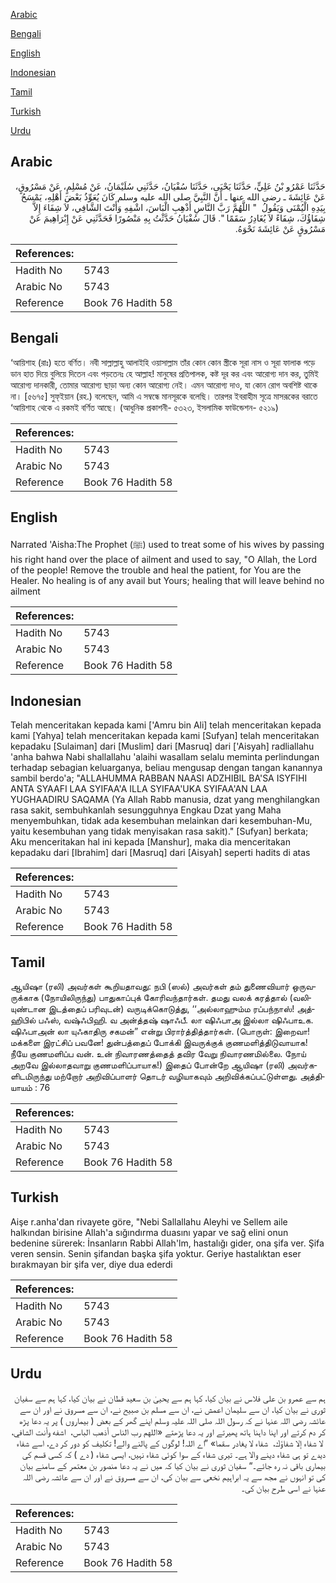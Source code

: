 [Arabic](#arabic)

[Bengali](#bengali)

[English](#english)

[Indonesian](#indonesian)

[Tamil](#tamil)

[Turkish](#turkish)

[Urdu](#urdu)

## Arabic


<div dir="rtl" lang="ar" style={{fontSize:'larger',backgroundColor:'#f8f9fa',padding:20}}>
حَدَّثَنَا عَمْرُو بْنُ عَلِيٍّ، حَدَّثَنَا يَحْيَى، حَدَّثَنَا سُفْيَانُ، حَدَّثَنِي سُلَيْمَانُ، عَنْ مُسْلِمٍ، عَنْ مَسْرُوقٍ، عَنْ عَائِشَةَ ـ رضى الله عنها ـ أَنَّ النَّبِيَّ صلى الله عليه وسلم كَانَ يُعَوِّذُ بَعْضَ أَهْلِهِ، يَمْسَحُ بِيَدِهِ الْيُمْنَى وَيَقُولُ ‏ "‏ اللَّهُمَّ رَبَّ النَّاسِ أَذْهِبِ الْبَاسَ، اشْفِهِ وَأَنْتَ الشَّافِي، لاَ شِفَاءَ إِلاَّ شِفَاؤُكَ، شِفَاءً لاَ يُغَادِرُ سَقَمًا ‏"‏‏.‏ قَالَ سُفْيَانُ حَدَّثْتُ بِهِ مَنْصُورًا فَحَدَّثَنِي عَنْ إِبْرَاهِيمَ عَنْ مَسْرُوقٍ عَنْ عَائِشَةَ نَحْوَهُ‏.‏
</div>
<div style={{backgroundColor:'#f8f9fa',padding:20, marginBottom: 10}}><table> <thead> <tr> <th>References:</th> <th></th> </tr> </thead> <tbody><tr><td>Hadith No</td><td>5743</td></tr><tr><td>Arabic No</td><td>5743</td></tr><tr><td>Reference</td><td>Book 76 Hadith 58</td></tr></tbody></table></div>

## Bengali


<div dir="ltr" lang="bn" style={{fontSize:'larger',backgroundColor:'#f8f9fa',padding:20}}>
‘আয়িশাহ (রাঃ) হতে বর্ণিত। নবী সাল্লাল্লাহু আলাইহি ওয়াসাল্লাম তাঁর কোন কোন স্ত্রীকে সূরা নাস ও সূরা ফালাক পড়ে ডান হাত দিয়ে বুলিয়ে দিতেন এবং পড়তেনঃ হে আল্লাহ! মানুষের প্রতিপালক, কষ্ট দূর কর এবং আরোগ্য দান কর, তুমিই আরোগ্য দানকারী, তোমার আরোগ্য ছাড়া অন্য কোন আরোগ্য নেই। এমন আরোগ্য দাও, যা কোন রোগ অবশিষ্ট থাকে না। [৫৬৭৫] সুফ্ইয়ান (রহ.) বলেছেন, আমি এ সম্বন্ধে মানসূরকে বলেছি। তারপর ইবরাহীম সূত্রে মাসরূকের বরাতে ‘আয়িশাহ থেকে এ রকমই বর্ণিত আছে। (আধুনিক প্রকাশনী- ৫৩২৩, ইসলামিক ফাউন্ডেশন- ৫২১৯)
</div>
<div style={{backgroundColor:'#f8f9fa',padding:20, marginBottom: 10}}><table> <thead> <tr> <th>References:</th> <th></th> </tr> </thead> <tbody><tr><td>Hadith No</td><td>5743</td></tr><tr><td>Arabic No</td><td>5743</td></tr><tr><td>Reference</td><td>Book 76 Hadith 58</td></tr></tbody></table></div>

## English


<div dir="ltr" lang="en" style={{fontSize:'larger',backgroundColor:'#f8f9fa',padding:20}}>
Narrated 'Aisha:The Prophet (ﷺ) used to treat some of his wives by passing his right hand over the place of ailment and used to say, "O Allah, the Lord of the people! Remove the trouble and heal the patient, for You are the Healer. No healing is of any avail but Yours; healing that will leave behind no ailment
</div>
<div style={{backgroundColor:'#f8f9fa',padding:20, marginBottom: 10}}><table> <thead> <tr> <th>References:</th> <th></th> </tr> </thead> <tbody><tr><td>Hadith No</td><td>5743</td></tr><tr><td>Arabic No</td><td>5743</td></tr><tr><td>Reference</td><td>Book 76 Hadith 58</td></tr></tbody></table></div>

## Indonesian


<div dir="ltr" lang="id" style={{fontSize:'larger',backgroundColor:'#f8f9fa',padding:20}}>
Telah menceritakan kepada kami ['Amru bin Ali] telah menceritakan kepada kami [Yahya] telah menceritakan kepada kami [Sufyan] telah menceritakan kepadaku [Sulaiman] dari [Muslim] dari [Masruq] dari ['Aisyah] radliallahu 'anha bahwa Nabi shallallahu 'alaihi wasallam selalu meminta perlindungan terhadap sebagian keluarganya, beliau mengusap dengan tangan kanannya sambil berdo'a; "ALLAHUMMA RABBAN NAASI ADZHIBIL BA'SA ISYFIHI ANTA SYAAFI LAA SYIFAA'A ILLA SYIFAA'UKA SYIFAA'AN LAA YUGHAADIRU SAQAMA (Ya Allah Rabb manusia, dzat yang menghilangkan rasa sakit, sembuhkanlah sesungguhnya Engkau Dzat yang Maha menyembuhkan, tidak ada kesembuhan melainkan dari kesembuhan-Mu, yaitu kesembuhan yang tidak menyisakan rasa sakit)." [Sufyan] berkata; Aku menceritakan hal ini kepada [Manshur], maka dia menceritakan kepadaku dari [Ibrahim] dari [Masruq] dari [Aisyah] seperti hadits di atas
</div>
<div style={{backgroundColor:'#f8f9fa',padding:20, marginBottom: 10}}><table> <thead> <tr> <th>References:</th> <th></th> </tr> </thead> <tbody><tr><td>Hadith No</td><td>5743</td></tr><tr><td>Arabic No</td><td>5743</td></tr><tr><td>Reference</td><td>Book 76 Hadith 58</td></tr></tbody></table></div>

## Tamil


<div dir="ltr" lang="ta" style={{fontSize:'larger',backgroundColor:'#f8f9fa',padding:20}}>
ஆயிஷா (ரலி) அவர்கள் கூறியதாவது: நபி (ஸல்) அவர்கள் தம் துணைவியார் ஒருவருக்காக (நோயிலிருந்து) பாதுகாப்புக் கோரிவந்தார்கள். தமது வலக் கரத்தால் (வலியுண்டான இடத்தைப் பரிவுடன்) வருடிக்கொடுத்து, ‘‘அல்லாஹும்ம ரப்பந்நாஸ்! அத்ஹிபில் பஃஸ், வஷ்ஃபிஹி. வ அன்த்தஷ் ஷாஃபீ. லா ஷிஃபாஅ இல்லா ஷிஃபாஉக. ஷிஃபாஅன் லா யுஃகாதிரு சகமன்” என்று பிரார்த்தித்தார்கள். (பொருள்: இறைவா! மக்களை இரட்சிப் பவனே! துன்பத்தைப் போக்கி இவருக்குக் குணமளித்திடுவாயாக! நீயே குணமளிப்ப வன். உன் நிவாரணத்தைத் தவிர வேறு நிவாரணமில்லை. நோய் அறவே இல்லாதவாறு குணமளிப்பாயாக!) இதைப் போன்றே ஆயிஷா (ரலி) அவர்களிடமிருந்து மற்றோர் அறிவிப்பாளர் தொடர் வழியாகவும் அறிவிக்கப்பட்டுள்ளது. அத்தியாயம் : 76
</div>
<div style={{backgroundColor:'#f8f9fa',padding:20, marginBottom: 10}}><table> <thead> <tr> <th>References:</th> <th></th> </tr> </thead> <tbody><tr><td>Hadith No</td><td>5743</td></tr><tr><td>Arabic No</td><td>5743</td></tr><tr><td>Reference</td><td>Book 76 Hadith 58</td></tr></tbody></table></div>

## Turkish


<div dir="ltr" lang="tr" style={{fontSize:'larger',backgroundColor:'#f8f9fa',padding:20}}>
Aişe r.anha'dan rivayete göre, "Nebi Sallallahu Aleyhi ve Sellem aile halkından birisine Allah'a sığındırma duasını yapar ve sağ elini onun bedenine sürerek: İnsanların Rabbi Allah'lm, hastalığı gider, ona şifa ver. Şifa veren sensin. Senin şifandan başka şifa yoktur. Geriye hastalıktan eser bırakmayan bir şifa ver, diye dua ederdi
</div>
<div style={{backgroundColor:'#f8f9fa',padding:20, marginBottom: 10}}><table> <thead> <tr> <th>References:</th> <th></th> </tr> </thead> <tbody><tr><td>Hadith No</td><td>5743</td></tr><tr><td>Arabic No</td><td>5743</td></tr><tr><td>Reference</td><td>Book 76 Hadith 58</td></tr></tbody></table></div>

## Urdu


<div dir="rtl" lang="ur" style={{fontSize:'larger',backgroundColor:'#f8f9fa',padding:20}}>
ہم سے عمرو بن علی فلاس نے بیان کیا، کہا ہم سے یحییٰ بن سعید قطان نے بیان کیا، کہا ہم سے سفیان ثوری نے بیان کیا، ان سے سلیمان اعمش نے، ان سے مسلم بن صبیح نے، ان سے مسروق نے اور ان سے عائشہ رضی اللہ عنہا نے کہ رسول اللہ صلی اللہ علیہ وسلم اپنے گھر کے بعض ( بیماروں ) پر یہ دعا پڑھ کر دم کرتے اور اپنا داہنا ہاتھ پھیرتے اور یہ دعا پڑھتے «اللهم رب الناس أذهب الباس،‏‏‏‏ ‏‏‏‏ اشفه وأنت الشافي،‏‏‏‏ ‏‏‏‏ لا شفاء إلا شفاؤك،‏‏‏‏ ‏‏‏‏ شفاء لا يغادر سقما» ”اے اللہ! لوگوں کے پالنے والے! تکلیف کو دور کر دے، اسے شفاء دیدے تو ہی شفاء دینے والا ہے۔ تیری شفاء کے سوا کوئی شفاء نہیں، ایسی شفاء ( دے ) کہ کسی قسم کی بیماری باقی نہ رہ جائے۔“ سفیان ثوری نے بیان کیا کہ میں نے یہ دعا منصور بن معتمر کے سامنے بیان کی تو انہوں نے مجھ سے یہ ابراہیم نخعی سے بیان کی، ان سے مسروق نے اور ان سے عائشہ رضی اللہ عنہا نے اسی طرح بیان کی۔
</div>
<div style={{backgroundColor:'#f8f9fa',padding:20, marginBottom: 10}}><table> <thead> <tr> <th>References:</th> <th></th> </tr> </thead> <tbody><tr><td>Hadith No</td><td>5743</td></tr><tr><td>Arabic No</td><td>5743</td></tr><tr><td>Reference</td><td>Book 76 Hadith 58</td></tr></tbody></table></div>